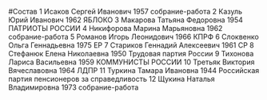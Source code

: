#Состав
1 Исаков Сергей Иванович 1957 собрание-работа
2 Казуль Юрий Иванович 1962 ЯБЛОКО
3 Макарова Татьяна Федоровна 1954 ПАТРИОТЫ РОССИИ
4 Никифорова Марина Марьяновна 1962 собрание-работа
5 Романов Игорь Леонидович 1966 КПРФ
6 Слоквенко Ольга Геннадьевна 1975 ЕР
7 Стариков Геннадий Алексеевич 1961 СР
8 Стефанюк Елена Николаевна 1950 Трудовая партия России
9 Тихонова Лариса Васильевна 1959 КОММУНИСТЫ РОССИИ
10 Третьяк Виктория Вячеславовна 1964 ЛДПР
11 Туркина Тамара Ивановна 1944 Российская партия пенсионеров за справедливость
12 Щукина Наталья Владимировна 1973 собрание-работа

